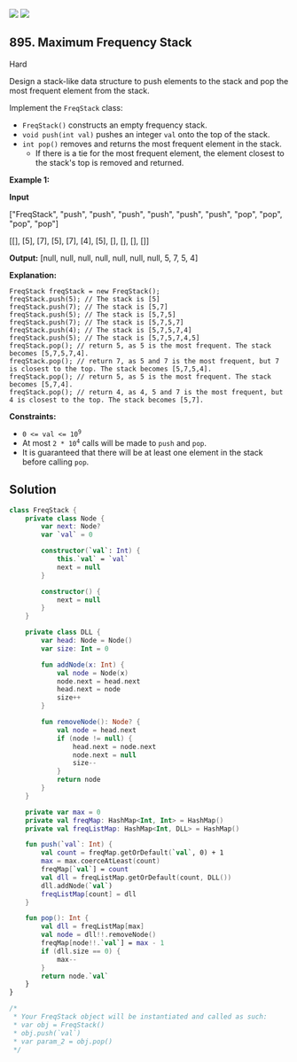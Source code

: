 [![](https://img.shields.io/github/stars/javadev/LeetCode-in-Kotlin?label=Stars&style=flat-square)](https://github.com/javadev/LeetCode-in-Kotlin)
[![](https://img.shields.io/github/forks/javadev/LeetCode-in-Kotlin?label=Fork%20me%20on%20GitHub%20&style=flat-square)](https://github.com/javadev/LeetCode-in-Kotlin/fork)

## 895\. Maximum Frequency Stack

Hard

Design a stack-like data structure to push elements to the stack and pop the most frequent element from the stack.

Implement the `FreqStack` class:

*   `FreqStack()` constructs an empty frequency stack.
*   `void push(int val)` pushes an integer `val` onto the top of the stack.
*   `int pop()` removes and returns the most frequent element in the stack.
    *   If there is a tie for the most frequent element, the element closest to the stack's top is removed and returned.

**Example 1:**

**Input**

["FreqStack", "push", "push", "push", "push", "push", "push", "pop", "pop", "pop", "pop"]

[[], [5], [7], [5], [7], [4], [5], [], [], [], []]

**Output:** [null, null, null, null, null, null, null, 5, 7, 5, 4]

**Explanation:**

    FreqStack freqStack = new FreqStack();
    freqStack.push(5); // The stack is [5]
    freqStack.push(7); // The stack is [5,7]
    freqStack.push(5); // The stack is [5,7,5]
    freqStack.push(7); // The stack is [5,7,5,7]
    freqStack.push(4); // The stack is [5,7,5,7,4]
    freqStack.push(5); // The stack is [5,7,5,7,4,5]
    freqStack.pop(); // return 5, as 5 is the most frequent. The stack becomes [5,7,5,7,4].
    freqStack.pop(); // return 7, as 5 and 7 is the most frequent, but 7 is closest to the top. The stack becomes [5,7,5,4].
    freqStack.pop(); // return 5, as 5 is the most frequent. The stack becomes [5,7,4].
    freqStack.pop(); // return 4, as 4, 5 and 7 is the most frequent, but 4 is closest to the top. The stack becomes [5,7]. 

**Constraints:**

*   <code>0 <= val <= 10<sup>9</sup></code>
*   At most <code>2 * 10<sup>4</sup></code> calls will be made to `push` and `pop`.
*   It is guaranteed that there will be at least one element in the stack before calling `pop`.

## Solution

```kotlin
class FreqStack {
    private class Node {
        var next: Node?
        var `val` = 0

        constructor(`val`: Int) {
            this.`val` = `val`
            next = null
        }

        constructor() {
            next = null
        }
    }

    private class DLL {
        var head: Node = Node()
        var size: Int = 0

        fun addNode(x: Int) {
            val node = Node(x)
            node.next = head.next
            head.next = node
            size++
        }

        fun removeNode(): Node? {
            val node = head.next
            if (node != null) {
                head.next = node.next
                node.next = null
                size--
            }
            return node
        }
    }

    private var max = 0
    private val freqMap: HashMap<Int, Int> = HashMap()
    private val freqListMap: HashMap<Int, DLL> = HashMap()

    fun push(`val`: Int) {
        val count = freqMap.getOrDefault(`val`, 0) + 1
        max = max.coerceAtLeast(count)
        freqMap[`val`] = count
        val dll = freqListMap.getOrDefault(count, DLL())
        dll.addNode(`val`)
        freqListMap[count] = dll
    }

    fun pop(): Int {
        val dll = freqListMap[max]
        val node = dll!!.removeNode()
        freqMap[node!!.`val`] = max - 1
        if (dll.size == 0) {
            max--
        }
        return node.`val`
    }
}

/*
 * Your FreqStack object will be instantiated and called as such:
 * var obj = FreqStack()
 * obj.push(`val`)
 * var param_2 = obj.pop()
 */
```